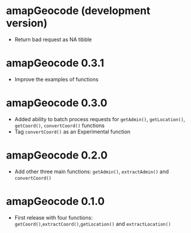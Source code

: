 # amapGeocode (development version)
* Return bad request as NA tibble

# amapGeocode 0.3.1
* Improve the examples of functions

# amapGeocode 0.3.0
* Added ability to batch process requests for `getAdmin()`, `getLocation()`, `getCoord()`, `convertCoord()` functions
* Tag `convertCoord()` as an Experimental function

# amapGeocode 0.2.0
* Add other three main functions: `getAdmin()`, `extractAdmin()` and `convertCoord()`

# amapGeocode 0.1.0

* First release with four functions: `getCoord()`,`extractCoord()`,`getLocation()` and `extractLocation()`
